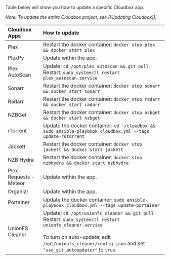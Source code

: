 Table below will show you how to update a specific Cloudbox app. 

_Note: To update the entire Cloudbox project, see [[Updating Cloudbox]]._


| Cloudbox Apps          | How to update                                                                                  |
|:---------------------- |:---------------------------------------------------------------------------------------------- |
| Plex                   | Restart the docker container: `docker stop plex && docker start plex`                              |
| PlexPy                 | Update within the app.                                                                         | 
| Plex AutoScan          | Update: `cd /opt/plex_autoscan && git pull` <br /> Restart: `sudo systemctl restart plex_autoscan.service`                                        |
| Sonarr                 | Restart the docker container: `docker stop sonarr && docker start sonarr`                          |
| Radarr                 | Restart the docker container: `docker stop radarr && docker start radarr`                          |
| NZBGet                 | Restart the docker container: `docker stop nzbget && docker start nzbget`                          |
| rTorrent               | Update the docker container: `cd ~/cloudbox && sudo ansible-playbook cloudbox.yml --tags update-rutorrent` |
| Jackett                | Restart the docker container: `docker stop jackett && docker start jackett`                        |
| NZB Hydra              | Restart the docker container: `docker stop nzbhydra && docker start nzbhydra`                      |
| Plex Requests - Meteor | Update within the app.                                                                         |
| Organizr               | Update within the app.                                                                         |
| Portainer              | Update the docker container: `sudo ansible-playbook cloudbox.yml --tags update-portainer`                                                                                            |
| UnionFS Cleaner        | Update: `cd /opt/unionfs_cleaner && git pull` <br /> Restart: `sudo systemctl restart unionfs_cleaner.service`  <br /> <br />  To turn on auto-update:  edit `/opt/unionfs_cleaner/config.json` and set `"use_git_autoupdater"` to `true`.                     |
